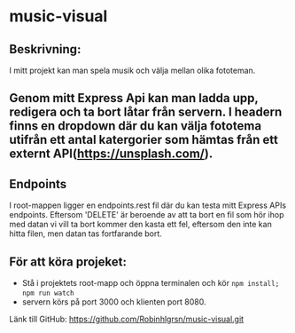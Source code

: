 # music-visual

## Beskrivning:
I mitt projekt kan man spela musik och välja mellan olika fototeman. 

Genom mitt Express Api kan man ladda upp, redigera och ta bort låtar från servern. 
I headern finns en dropdown där du kan välja fototema utifrån ett antal katergorier som hämtas från ett externt API(https://unsplash.com/).
--
## Endpoints
I root-mappen ligger en endpoints.rest fil där du kan testa mitt Express APIs endpoints.
Eftersom 'DELETE' är beroende av att ta bort en fil som hör ihop med datan vi vill ta bort kommer den kasta ett fel, eftersom den inte kan hitta filen, men datan tas fortfarande bort.

## För att köra projeket:
- Stå i projektets root-mapp och öppna terminalen och kör
 ```npm install;```
 ```npm run watch```
- servern körs på port 3000 och klienten port 8080.

Länk till GitHub: https://github.com/Robinhlgrsn/music-visual.git
